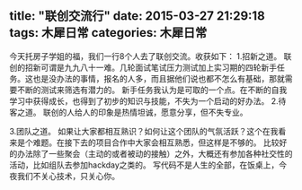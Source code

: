 title: "联创交流行"
date: 2015-03-27 21:29:18
tags: 木犀日常
categories: 木犀日常
---
今天托房子学姐的福，我们一行8个人去了联创交流。收获如下：
1.招新之道。
联创的招新可谓是九九八十一难。几轮面试笔试压力测试加上实习期的四轮新手任务。这也是没办法的事情，报名的人多，而且据他们说也都不怎么有基础，那就需要不断的测试来筛选有潜力的。
新手任务我认为是可取的一个点。在不断的自我学习中获得成长，也得到了初步的知识与技能，不失为一个启动的好办法。
2.待客之道。
联创的人给人的印象是热情坦诚，愿意分享，但不失专业。
<!--more-->
3.团队之道。
如果让大家都相互熟识？如何让这个团队的气氛活跃？这个在我看来是个难题。在接下去的项目合作中大家会相互熟悉，但这样是不够的。
比较好的办法除了一些聚会（主动的或者被动的接触）之外，大概还有参加各种社交性的活动，比如组队去参加hackday之类的。
写代码不是人生的全部，在饭桌上，今夜我们不关心技术，只关心你。